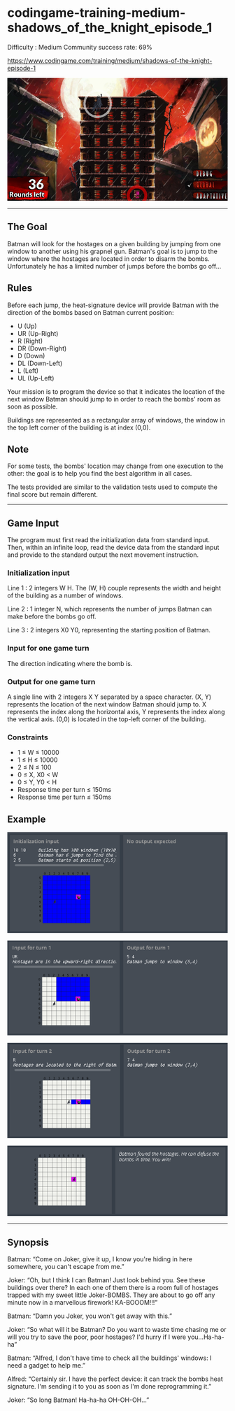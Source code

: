 # codingame-training-medium-shadows_of_the_knight_episode_1
Difficulty : Medium Community success rate: 69%

https://www.codingame.com/training/medium/shadows-of-the-knight-episode-1

![alt text](screenshots/ScreenShot001.png)

---

## The Goal

Batman will look for the hostages on a given building by jumping from one window to another using his grapnel gun. Batman's goal is to jump to the window where the hostages are located in order to disarm the bombs. Unfortunately he has a limited number of jumps before the bombs go off...


## Rules

Before each jump, the heat-signature device will provide Batman with the direction of the bombs based on Batman current position: 
- U (Up)
- UR (Up-Right)
- R (Right)
- DR (Down-Right)
- D (Down)
- DL (Down-Left)
- L (Left)
- UL (Up-Left)

Your mission is to program the device so that it indicates the location of the next window Batman should jump to in order to reach the bombs' room as soon as possible.

Buildings are represented as a rectangular array of windows, the window in the top left corner of the building is at index (0,0).


## Note

For some tests, the bombs' location may change from one execution to the other: the goal is to help you find the best algorithm in all cases.

The tests provided are similar to the validation tests used to compute the final score but remain different.

---

## Game Input

The program must first read the initialization data from standard input. Then, within an infinite loop, read the device data from the standard input and provide to the standard output the next movement instruction.

### Initialization input
Line 1 : 2 integers W H. The (W, H) couple represents the width and height of the building as a number of windows.

Line 2 : 1 integer N, which represents the number of jumps Batman can make before the bombs go off.

Line 3 : 2 integers X0 Y0, representing the starting position of Batman.

### Input for one game turn
The direction indicating where the bomb is.

### Output for one game turn
A single line with 2 integers X Y separated by a space character. (X, Y) represents the location of the next window Batman should jump to. X represents the index along the horizontal axis, Y represents the index along the vertical axis. (0,0) is located in the top-left corner of the building.

### Constraints
- 1 ≤ W ≤ 10000
- 1 ≤ H ≤ 10000
- 2 ≤ N ≤ 100
- 0 ≤ X, X0 < W
- 0 ≤ Y, Y0 < H
- Response time per turn ≤ 150ms
- Response time per turn ≤ 150ms

## Example

![alt text](screenshots/ScreenShot002.png)

![alt text](screenshots/ScreenShot003.png)

![alt text](screenshots/ScreenShot004.png)

![alt text](screenshots/ScreenShot005.png)

---

## Synopsis

Batman: “Come on Joker, give it up, I know you're hiding in here somewhere, you can't escape from me.”

Joker: “Oh, but I think I can Batman! Just look behind you. See these buildings over there? In each one of them there is a room full of hostages trapped with my sweet little Joker-BOMBS. They are about to go off any minute now in a marvellous firework! KA-BOOOM!!!”

Batman: “Damn you Joker, you won't get away with this.”

Joker: “So what will it be Batman? Do you want to waste time chasing me or will you try to save the poor, poor hostages? I'd hurry if I were you...Ha-ha-ha”

Batman: “Alfred, I don't have time to check all the buildings' windows: I need a gadget to help me.”

Alfred: “Certainly sir. I have the perfect device: it can track the bombs heat signature. I'm sending it to you as soon as I'm done reprogramming it.”

Joker: “So long Batman! Ha-ha-ha OH-OH-OH...”